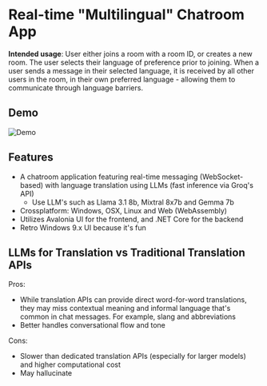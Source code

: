 # Real-time "Multilingual" Chatroom App
**Intended usage**: User either joins a room with a room ID, or creates a new room. The user selects their language of preference prior to joining. When a user sends a message in their selected language, it is received by all other users in the room, in their own preferred language - allowing them to communicate through language barriers.

## Demo
![Demo](demo.gif)

## Features
- A chatroom application featuring real-time messaging (WebSocket-based) with language translation using LLMs (fast inference via Groq's API)
  - Use LLM's such as Llama 3.1 8b, Mixtral 8x7b and Gemma 7b
- Crossplatform: Windows, OSX, Linux and Web (WebAssembly)
- Utilizes Avalonia UI for the frontend, and .NET Core for the backend
- Retro Windows 9.x UI because it's fun

## LLMs for Translation vs Traditional Translation APIs
Pros:
- While translation APIs can provide direct word-for-word translations, they may miss contextual meaning and informal language that's common in chat messages. For example, slang and abbreviations
- Better handles conversational flow and tone

Cons:
- Slower than dedicated translation APIs (especially for larger models) and higher computational cost
- May hallucinate

